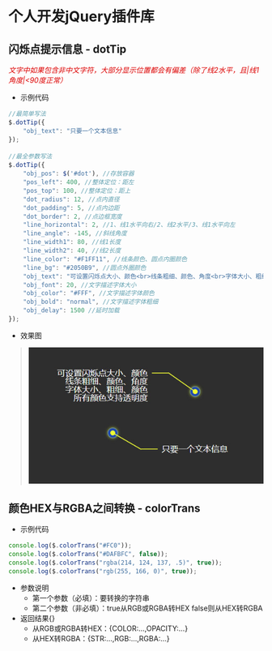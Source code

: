 # 个人开发jQuery插件库

## 闪烁点提示信息 - dotTip
*<font color="#dd0000">文字中如果包含非中文字符，大部分显示位置都会有偏差（除了线2水平，且|线1角度|<90度正常）</font>*
* 示例代码
```javascript
//最简单写法
$.dotTip({
    "obj_text": "只要一个文本信息"
});

//最全参数写法
$.dotTip({
    "obj_pos": $('#dot'), //存放容器
    "pos_left": 400, //整体定位：距左
    "pos_top": 100, //整体定位：距上
    "dot_radius": 12, //点内直径
    "dot_padding": 5, //点内边距
    "dot_border": 2, //点边框宽度
    "line_horizontal": 2, //1、线1水平向右/2、线2水平/3、线1水平向左
    "line_angle": -145, //斜线角度
    "line_width1": 80, //线1长度
    "line_width2": 40, //线2长度
    "line_color": "#F1FF11", //线条颜色、圆点内圈颜色
    "line_bg": "#2050B9", //圆点外圈颜色
    "obj_text": "可设置闪烁点大小、颜色<br>线条粗细、颜色、角度<br>字体大小、粗细、颜色<br>所有颜色支持透明度", //文字描述
    "obj_font": 20, //文字描述字体大小
    "obj_color": "#FFF", //文字描述字体颜色
    "obj_bold": "normal", //文字描述字体粗细
    "obj_delay": 1500 //延时加载
});
```
* 效果图
> ![闪烁点提示信息](dotTip/dotTip.jpg "闪烁点提示信息")

## 颜色HEX与RGBA之间转换 - colorTrans
* 示例代码
```javascript
console.log($.colorTrans("#FC0"));
console.log($.colorTrans("#DAFBFC", false));
console.log($.colorTrans("rgba(214, 124, 137, .5)", true));
console.log($.colorTrans("rgb(255, 166, 0)", true));
```
* 参数说明
    * 第一个参数（必填）：要转换的字符串
    * 第二个参数（非必填）：true从RGB或RGBA转HEX  false则从HEX转RGBA
* 返回结果{}
    * 从RGB或RGBA转HEX：{COLOR:...,OPACITY:...}
    * 从HEX转RGBA：{STR:...,RGB:...,RGBA:...}
